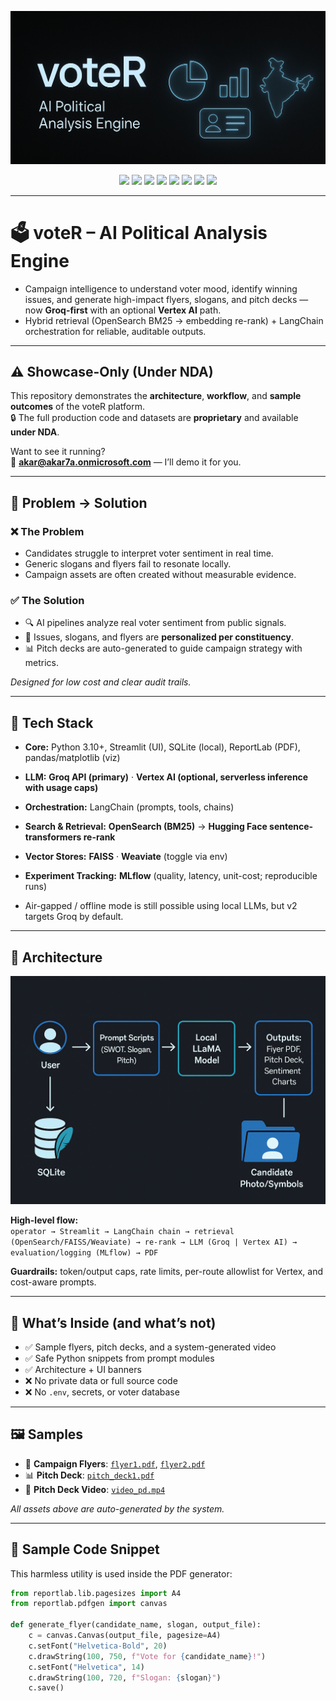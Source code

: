 <p align="center">
  <img src="screenshots/banner_voter.png" alt="voteR Banner" width="600"/>
</p>

<p align="center">
  <img src="https://img.shields.io/badge/Python-3.10-blue.svg" />
  <img src="https://img.shields.io/badge/UI-Streamlit-orange" />
  <img src="https://img.shields.io/badge/LLM-Groq%20API%20%7C%20Vertex%20AI-informational" />
  <img src="https://img.shields.io/badge/Orchestration-LangChain-9cf" />
  <img src="https://img.shields.io/badge/Search-OpenSearch%20(BM25→Embed%20Re-rank)-yellow" />
  <img src="https://img.shields.io/badge/Vector-FAISS%20%7C%20Weaviate-yellowgreen" />
  <img src="https://img.shields.io/badge/Tracking-MLflow-lightgrey" />
  <img src="https://img.shields.io/badge/DB-SQLite-lightgrey" />
</p>

---

# 🗳️ voteR – AI Political Analysis Engine

- Campaign intelligence to understand voter mood, identify winning issues, and generate high-impact flyers, slogans, and pitch decks — now **Groq-first** with an optional **Vertex AI** path.  
- Hybrid retrieval (OpenSearch BM25 → embedding re-rank) + LangChain orchestration for reliable, auditable outputs.

---

## ⚠️ Showcase-Only (Under NDA)

This repository demonstrates the **architecture**, **workflow**, and **sample outcomes** of the voteR platform.  
🔒 The full production code and datasets are **proprietary** and available **under NDA**.

Want to see it running?  
📧 **akar@akar7a.onmicrosoft.com** — I’ll demo it for you.

---

## 🧠 Problem → Solution

### ❌ The Problem
- Candidates struggle to interpret voter sentiment in real time.  
- Generic slogans and flyers fail to resonate locally.  
- Campaign assets are often created without measurable evidence.

### ✅ The Solution
- 🔍 AI pipelines analyze real voter sentiment from public signals.  
- 🎯 Issues, slogans, and flyers are **personalized per constituency**.  
- 📊 Pitch decks are auto-generated to guide campaign strategy with metrics.

*Designed for low cost and clear audit trails.*

---

## 🧰 Tech Stack

- **Core:** Python 3.10+, Streamlit (UI), SQLite (local), ReportLab (PDF), pandas/matplotlib (viz)  
- **LLM:** **Groq API (primary)** · **Vertex AI (optional, serverless inference with usage caps)**  
- **Orchestration:** LangChain (prompts, tools, chains)  
- **Search & Retrieval:** **OpenSearch (BM25)** → **Hugging Face sentence-transformers re-rank**  
- **Vector Stores:** **FAISS** · **Weaviate** (toggle via env)  
- **Experiment Tracking:** **MLflow** (quality, latency, unit-cost; reproducible runs)

 - Air-gapped / offline mode is still possible using local LLMs, but v2 targets Groq by default.

---

## 🧬 Architecture

<p align="center">
  <img src="screenshots/system_arch.png" alt="System Architecture" width="720"/>
</p>

**High-level flow:**  
`operator → Streamlit → LangChain chain → retrieval (OpenSearch/FAISS/Weaviate) → re-rank → LLM (Groq | Vertex AI) → evaluation/logging (MLflow) → PDF`

**Guardrails:** token/output caps, rate limits, per-route allowlist for Vertex, and cost-aware prompts.

---

## 🧾 What’s Inside (and what’s not)

- ✅ Sample flyers, pitch decks, and a system-generated video  
- ✅ Safe Python snippets from prompt modules  
- ✅ Architecture + UI banners  
- ❌ No private data or full source code  
- ❌ No `.env`, secrets, or voter database

---

## 🖼️ Samples

- 🧾 **Campaign Flyers**: [`flyer1.pdf`](samples/flyer1.pdf), [`flyer2.pdf`](samples/flyer2.pdf)  
- 📊 **Pitch Deck**: [`pitch_deck1.pdf`](samples/pitch_deck1.pdf)  
- 🎥 **Pitch Deck Video**: [`video_pd.mp4`](samples/video_pd.mp4)

_All assets above are auto-generated by the system._

---

## 🧩 Sample Code Snippet

This harmless utility is used inside the PDF generator:

```python
from reportlab.lib.pagesizes import A4
from reportlab.pdfgen import canvas

def generate_flyer(candidate_name, slogan, output_file):
    c = canvas.Canvas(output_file, pagesize=A4)
    c.setFont("Helvetica-Bold", 20)
    c.drawString(100, 750, f"Vote for {candidate_name}!")
    c.setFont("Helvetica", 14)
    c.drawString(100, 720, f"Slogan: {slogan}")
    c.save()
